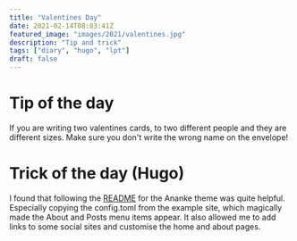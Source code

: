 ```yaml
---
title: "Valentines Day"
date: 2021-02-14T08:03:41Z
featured_image: "images/2021/valentines.jpg"
description: "Tip and trick"
tags: ["diary", "hugo", "lpt"]
draft: false
---
```


# Tip of the day

If you are writing two valentines cards, to two different people and they are different sizes. Make sure you don't write the wrong name on the envelope!

# Trick of the day (Hugo)

I found that following the [README](https://github.com/theNewDynamic/gohugo-theme-ananke/) for the Ananke theme was quite helpful. Especially copying the config.toml from the example site, which magically made the About and Posts menu items appear. It also allowed me to add links to some social sites and customise the home and about pages.